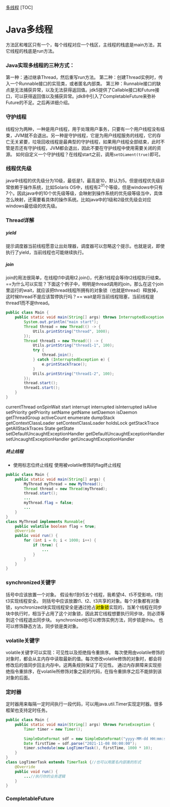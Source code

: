 [多线程](https://www.liaoxuefeng.com/wiki/1252599548343744/1255943750561472)
[TOC]
# Java多线程 
方法区和堆区只有一个，每个线程对应一个栈区，主线程的栈底是main方法，其它线程的栈底是run方法。
### Java实现多线程的三种方式：
第一种：通过继承Thread，然后重写run方法。
第二种：创建Thread实例时，传入一个Runnable接口的实现类，或者匿名内部类。
第三种：Runnable接口的缺点是无法捕获异常，以及无法获得返回值。jdk5提供了Callable接口和Future接口，可以获得返回值以及捕获异常。jdk8中引入了CompletableFuture来弥补Future的不足。之后再详细介绍。

### 守护线程
线程分为两种，一种是用户线程，用于处理用户事务，只要有一个用户线程没有结束，JVM就不会退出。另一种是守护线程，它是为用户线程服务的线程，它的存亡无关紧要，垃圾回收线程是最典型的守护线程，如果用户线程全部结束，此时不管是否还有守护线程，JVM都会退出，因此不要在守护线程中使用需要关闭的资源。
如何自定义一个守护线程？在线程start之前，调用`setDiament(true)`即可。

### 线程优先级
java中线程的优先级分为10级，最低是1，最高是10，默认为5。但是线程优先级非常依赖于操作系统，比如Solaris OS中，线程有$2^{31}$个等级，但是windows中只有7个。因此java中的10个优先级等级，会映射到操作系统的优先级等级当中，具体怎么映射，还需要看具体的操作系统。比如java中的1级和2级优先级会对应windows最低级的优先级。

### Thread详解
##### yield
提示调度器当前线程愿意让出处理器，调度器可以忽略这个提示。也就是说，即使执行了yield，当前线程也可能继续执行。

##### join
join的用法很简单，在线程t1中调用t2.join()，代表t1线程会等待t2线程执行结束。
==为什么可以实现？下面这个例子中，明明是thread调用的join，那么在这个join里运行的wait，就应该把thread线程所拥有的对象锁（也就是thread）释放掉，这时候thread不是应该暂停执行吗？== wait是将当前线程阻塞，当前线程是thread1而不是thread。
```java
public class Main {
    public static void main(String[] args) throws InterruptedException {
        System.out.println("main start");
        Thread thread = new Thread(() -> {
            Utils.printString("thread", 1000);
        });
        Thread thread1 = new Thread(() -> {
            Utils.printString("thread1-1", 100);
            try {
                thread.join();
            } catch (InterruptedException e) {
                e.printStackTrace();
            }
            Utils.printString("thread1-2", 100);
        });
        thread.start();
        thread1.start();
    }
}
```
currentThread
onSpinWait
start
interrupt  interrupted  isInterrupted
isAlive 
setPriority getPriority setName getName setDaemon isDaemon
getThreadGroup
activeCount
enumerate
dumpStack
getContextClassLoader setContextClassLoader
holdsLock
getStackTrace getAllStackTraces
State getState  
setDefaultUncaughtExceptionHandler getDefaultUncaughtExceptionHandler 
setUncaughtExceptionHandler getUncaughtExceptionHandler

##### 终止线程
* 使用标志位终止线程
使用被volatile修饰的flag终止线程
``` java
public class Main {
    public static void main(String[] args) {
        MyThread myThread = new MyThread();
        Thread thread = new Thread(myThread);
        thread.start();
        ...
        myThread.flag = false;
        ...
    }
}
class MyThread implements Runnable{
    public volatile boolean flag = true;
    @Override
    public void run() {
        for (int i = 0; i < 1000; i++) {
            if (true) {
                ...
            }
        }
    }
}
```
### synchronized关键字
括号中应该放置一个对象。
假设有t1到t5五个线程，我希望t4、t5不受影响，t1到t3实现线程安全。
则括号中应该放置t1、t2、t3共享的对象。每个对象都有对象锁，synchronized块实现线程安全是通过抢占<mark>对象锁</mark>实现的，当某个线程在同步块中执行时，相当于占用了这个对象锁，因此其它线程想要执行同步块，则必须等到这个线程退出同步块。
synchronized也可以修饰实例方法，同步锁是this。
也可以修饰静态方法，同步锁是类对象。

### volatile关键字
volatile关键字可以实现：可见性以及拒绝指令重排序。
每次使用由volatile修饰的对象时，都会从主内存中读取最新的值。每次修改volatile修饰的对象时，都会将修改后的值同步回主内存中。这两条规则保证了可见性。
通过内存屏障来实现拒绝指令重排序，在volatile所修饰对象之前的代码，在指令重排序之后不能排到该对象的后面。

### 定时器
定时器用来每隔一定时间执行一段代码，可以用java.util.Timer实现定时器。很多框架也支持定时任务。
```java
public class Main {
    public static void main(String[] args) throws ParseException {
        Timer timer = new Timer();
        
        SimpleDateFormat sdf = new SimpleDateFormat("yyyy-MM-dd HH:mm:ss");
        Date firstTime = sdf.parse("2021-11-08 00:00:00");
        timer.schedule(new LogTimerTask(), firstTime, 1000 * 10);
    }
}
class LogTimerTask extends TimerTask {//也可以用匿名内部类的形式
    @Override
    public void run() {
        ...//执行你的业务逻辑
    }
}
```
### CompletableFuture